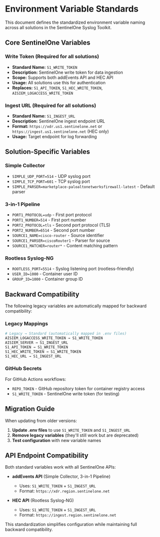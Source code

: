 # Environment Variable Standards

This document defines the standardized environment variable naming across all solutions in the SentinelOne Syslog Toolkit.

## Core SentinelOne Variables

### Write Token (Required for all solutions)
- **Standard Name:** `S1_WRITE_TOKEN`
- **Description:** SentinelOne write token for data ingestion
- **Scope:** Supports both addEvents API and HEC API  
- **Usage:** All solutions use this for authentication
- **Replaces:** `S1_API_TOKEN`, `S1_HEC_WRITE_TOKEN`, `AISIEM_LOGACCESS_WRITE_TOKEN`

### Ingest URL (Required for all solutions)  
- **Standard Name:** `S1_INGEST_URL`
- **Description:** SentinelOne ingest endpoint URL
- **Format:** `https://xdr.us1.sentinelone.net` or `https://ingest.us1.sentinelone.net` (HEC only)
- **Usage:** Target endpoint for log forwarding

## Solution-Specific Variables

### Simple Collector
- `SIMPLE_UDP_PORT=514` - UDP syslog port
- `SIMPLE_TCP_PORT=601` - TCP syslog port  
- `SIMPLE_PARSER=marketplace-paloaltonetworksfirewall-latest` - Default parser

### 3-in-1 Pipeline
- `PORT1_PROTOCOL=udp` - First port protocol
- `PORT1_NUMBER=514` - First port number
- `PORT2_PROTOCOL=tls` - Second port protocol (TLS)
- `PORT2_NUMBER=6514` - Second port number
- `SOURCE1_NAME=cisco-router` - Source identifier
- `SOURCE1_PARSER=ciscoRouter1` - Parser for source
- `SOURCE1_MATCHER=router*` - Content matching pattern

### Rootless Syslog-NG
- `ROOTLESS_PORT=5514` - Syslog listening port (rootless-friendly)
- `USER_ID=1000` - Container user ID
- `GROUP_ID=1000` - Container group ID

## Backward Compatibility

The following legacy variables are automatically mapped for backward compatibility:

### Legacy Mappings
```bash
# Legacy → Standard (automatically mapped in .env files)
AISIEM_LOGACCESS_WRITE_TOKEN → S1_WRITE_TOKEN
AISIEM_SERVER → S1_INGEST_URL
S1_API_TOKEN → S1_WRITE_TOKEN
S1_HEC_WRITE_TOKEN → S1_WRITE_TOKEN
S1_HEC_URL → S1_INGEST_URL
```

### GitHub Secrets
For GitHub Actions workflows:
- `REPO_TOKEN` - GitHub repository token for container registry access
- `S1_WRITE_TOKEN` - SentinelOne write token (for testing)

## Migration Guide

When updating from older versions:

1. **Update .env files** to use `S1_WRITE_TOKEN` and `S1_INGEST_URL`
2. **Remove legacy variables** (they'll still work but are deprecated)
3. **Test configuration** with new variable names

## API Endpoint Compatibility

Both standard variables work with all SentinelOne APIs:

- **addEvents API** (Simple Collector, 3-in-1 Pipeline)
  - Uses: `S1_WRITE_TOKEN` + `S1_INGEST_URL`
  - Format: `https://xdr.region.sentinelone.net`

- **HEC API** (Rootless Syslog-NG)
  - Uses: `S1_WRITE_TOKEN` + `S1_INGEST_URL` 
  - Format: `https://ingest.region.sentinelone.net`

This standardization simplifies configuration while maintaining full backward compatibility.
